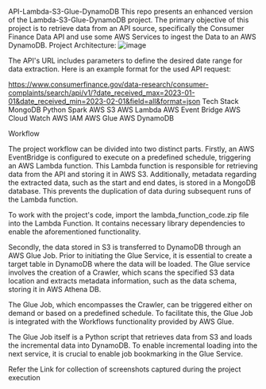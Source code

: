 API-Lambda-S3-Glue-DynamoDB 
This repo presents an enhanced version of the Lambda-S3-Glue-DynamoDB project. The primary objective of this project is to retrieve data from an API source, specifically the Consumer Finance Data API and use some AWS Services to ingest the Data to an AWS DynamoDB.
Project Architecture:
![image](https://github.com/VHkrishnan0591/API-Lambda-S3-Glue-DynamoDB-DataPipeline/assets/153942112/57ea97cc-66ff-46ed-beb1-b29566f91c58)

The API's URL includes parameters to define the desired date range for data extraction. Here is an example format for the used API request:

https://www.consumerfinance.gov/data-research/consumer-complaints/search/api/v1/?date_received_max=2023-01-01&date_received_min=2023-02-01&field=all&format=json
Tech Stack
MongoDB
Python
Spark
AWS S3
AWS Lambda
AWS Event Bridge
AWS Cloud Watch
AWS IAM
AWS Glue
AWS DynamoDB

Workflow

The project workflow can be divided into two distinct parts. Firstly, an AWS EventBridge is configured to execute on a predefined schedule, triggering an AWS Lambda function. This Lambda function is responsible for retrieving data from the API and storing it in AWS S3. Additionally, metadata regarding the extracted data, such as the start and end dates, is stored in a MongoDB database. This prevents the duplication of data during subsequent runs of the Lambda function.

To work with the project's code, import the lambda_function_code.zip file into the Lambda Function. It contains necessary library dependencies to enable the aforementioned functionality.

Secondly, the data stored in S3 is transferred to DynamoDB through an AWS Glue Job. Prior to initiating the Glue Service, it is essential to create a target table in DynamoDB where the data will be loaded. The Glue service involves the creation of a Crawler, which scans the specified S3 data location and extracts metadata information, such as the data schema, storing it in AWS Athena DB.

The Glue Job, which encompasses the Crawler, can be triggered either on demand or based on a predefined schedule. To facilitate this, the Glue Job is integrated with the Workflows functionality provided by AWS Glue.

The Glue Job itself is a Python script that retrieves data from S3 and loads the incremental data into DynamoDB. To enable incremental loading into the next service, it is crucial to enable job bookmarking in the Glue Service.

Refer the Link for collection of screenshots captured during the project execution
